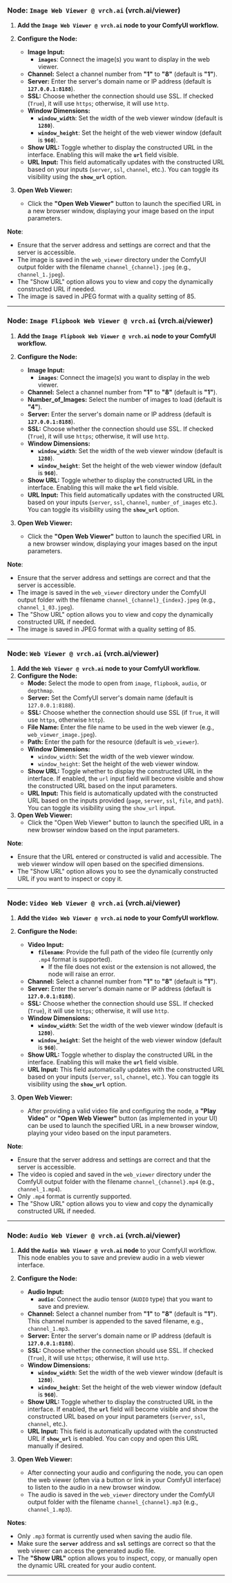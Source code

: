### Node: `Image Web Viewer @ vrch.ai` (vrch.ai/viewer)

1. **Add the `Image Web Viewer @ vrch.ai` node to your ComfyUI workflow.**

2. **Configure the Node:**
   - **Image Input:**
     - **`images`**: Connect the image(s) you want to display in the web viewer.
   - **Channel:** Select a channel number from **"1"** to **"8"** (default is **"1"**).
   - **Server:** Enter the server's domain name or IP address (default is **`127.0.0.1:8188`**).
   - **SSL:** Choose whether the connection should use SSL. If checked (`True`), it will use `https`; otherwise, it will use `http`.
   - **Window Dimensions:**
     - **`window_width`**: Set the width of the web viewer window (default is **`1280`**).
     - **`window_height`**: Set the height of the web viewer window (default is **`960`**).
   - **Show URL:** Toggle whether to display the constructed URL in the interface. Enabling this will make the **`url`** field visible.
   - **URL Input:** This field automatically updates with the constructed URL based on your inputs (`server`, `ssl`, `channel`, etc.). You can toggle its visibility using the **`show_url`** option.

3. **Open Web Viewer:**
   - Click the **"Open Web Viewer"** button to launch the specified URL in a new browser window, displaying your image based on the input parameters.

**Note**:
- Ensure that the server address and settings are correct and that the server is accessible.
- The image is saved in the `web_viewer` directory under the ComfyUI output folder with the filename `channel_{channel}.jpeg` (e.g., `channel_1.jpeg`).
- The "Show URL" option allows you to view and copy the dynamically constructed URL if needed.
- The image is saved in JPEG format with a quality setting of 85.

----

### Node: `Image Flipbook Web Viewer @ vrch.ai` (vrch.ai/viewer)

1. **Add the `Image Flipbook Web Viewer @ vrch.ai` node to your ComfyUI workflow.**

2. **Configure the Node:**
   - **Image Input:**
     - **`images`**: Connect the image(s) you want to display in the web viewer.
   - **Channel:** Select a channel number from **"1"** to **"8"** (default is **"1"**).
   - **Number_of_Images:** Select the number of images to load (default is **"4"**).
   - **Server:** Enter the server's domain name or IP address (default is **`127.0.0.1:8188`**).
   - **SSL:** Choose whether the connection should use SSL. If checked (`True`), it will use `https`; otherwise, it will use `http`.
   - **Window Dimensions:**
     - **`window_width`**: Set the width of the web viewer window (default is **`1280`**).
     - **`window_height`**: Set the height of the web viewer window (default is **`960`**).
   - **Show URL:** Toggle whether to display the constructed URL in the interface. Enabling this will make the **`url`** field visible.
   - **URL Input:** This field automatically updates with the constructed URL based on your inputs (`server`, `ssl`, `channel`, `number_of_images` etc.). You can toggle its visibility using the **`show_url`** option.

3. **Open Web Viewer:**
   - Click the **"Open Web Viewer"** button to launch the specified URL in a new browser window, displaying your images based on the input parameters.

**Note**:
- Ensure that the server address and settings are correct and that the server is accessible.
- The image is saved in the `web_viewer` directory under the ComfyUI output folder with the filename `channel_{channel}_{index}.jpeg` (e.g., `channel_1_03.jpeg`).
- The "Show URL" option allows you to view and copy the dynamically constructed URL if needed.
- The image is saved in JPEG format with a quality setting of 85.

----

### Node: `Web Viewer @ vrch.ai` (vrch.ai/viewer)

1. **Add the `Web Viewer @ vrch.ai` node to your ComfyUI workflow.**
2. **Configure the Node:**
   - **Mode:** Select the mode to open from `image`, `flipbook`, `audio`, or `depthmap`.
   - **Server:** Set the ComfyUI server's domain name (default is `127.0.0.1:8188`).
   - **SSL:** Choose whether the connection should use SSL (if `True`, it will use `https`, otherwise `http`).
   - **File Name:** Enter the file name to be used in the web viewer (e.g., `web_viewer_image.jpeg`).
   - **Path:** Enter the path for the resource (default is `web_viewer`).
   - **Window Dimensions:**
     - `window_width`: Set the width of the web viewer window.
     - `window_height`: Set the height of the web viewer window.
   - **Show URL:** Toggle whether to display the constructed URL in the interface. If enabled, the `url` input field will become visible and show the constructed URL based on the input parameters.
   - **URL Input:** This field is automatically updated with the constructed URL based on the inputs provided (`page`, `server`, `ssl`, `file`, and `path`). You can toggle its visibility using the `show_url` input.
3. **Open Web Viewer:**
   - Click the "Open Web Viewer" button to launch the specified URL in a new browser window based on the input parameters.

**Note**:
- Ensure that the URL entered or constructed is valid and accessible. The web viewer window will open based on the specified dimensions.
- The "Show URL" option allows you to see the dynamically constructed URL if you want to inspect or copy it.

----

### Node: `Video Web Viewer @ vrch.ai` (vrch.ai/viewer)

1. **Add the `Video Web Viewer @ vrch.ai` node to your ComfyUI workflow.**

2. **Configure the Node:**
   - **Video Input:**
     - **`filename`**: Provide the full path of the video file (currently only `.mp4` format is supported).
       - If the file does not exist or the extension is not allowed, the node will raise an error.
   - **Channel:** Select a channel number from **"1"** to **"8"** (default is **"1"**).
   - **Server:** Enter the server's domain name or IP address (default is **`127.0.0.1:8188`**).
   - **SSL:** Choose whether the connection should use SSL. If checked (`True`), it will use `https`; otherwise, it will use `http`.
   - **Window Dimensions:**
     - **`window_width`**: Set the width of the web viewer window (default is **`1280`**).
     - **`window_height`**: Set the height of the web viewer window (default is **`960`**).
   - **Show URL:** Toggle whether to display the constructed URL in the interface. Enabling this will make the **`url`** field visible.
   - **URL Input:** This field automatically updates with the constructed URL based on your inputs (`server`, `ssl`, `channel`, etc.). You can toggle its visibility using the **`show_url`** option.

3. **Open Web Viewer:**
   - After providing a valid video file and configuring the node, a **"Play Video"** or **"Open Web Viewer"** button (as implemented in your UI) can be used to launch the specified URL in a new browser window, playing your video based on the input parameters.

**Note**:
- Ensure that the server address and settings are correct and that the server is accessible.
- The video is copied and saved in the `web_viewer` directory under the ComfyUI output folder with the filename `channel_{channel}.mp4` (e.g., `channel_1.mp4`).
- Only `.mp4` format is currently supported.
- The "Show URL" option allows you to view and copy the dynamically constructed URL if needed.

-----

### Node: `Audio Web Viewer @ vrch.ai` (vrch.ai/viewer)

1. **Add the `Audio Web Viewer @ vrch.ai` node** to your ComfyUI workflow.  
   This node enables you to save and preview audio in a web viewer interface.

2. **Configure the Node:**
   - **Audio Input:**
     - **`audio`**: Connect the audio tensor (`AUDIO` type) that you want to save and preview.
   - **Channel:** Select a channel number from **"1"** to **"8"** (default is **"1"**).  
     This channel number is appended to the saved filename, e.g., `channel_1.mp3`.
   - **Server:** Enter the server's domain name or IP address (default is **`127.0.0.1:8188`**).
   - **SSL:** Choose whether the connection should use SSL. If checked (`True`), it will use `https`; otherwise, it will use `http`.
   - **Window Dimensions:**
     - **`window_width`**: Set the width of the web viewer window (default is **`1280`**).
     - **`window_height`**: Set the height of the web viewer window (default is **`960`**).
   - **Show URL:** Toggle whether to display the constructed URL in the interface. If enabled, the **`url`** field will become visible and show the constructed URL based on your input parameters (`server`, `ssl`, `channel`, etc.).
   - **URL Input:** This field is automatically updated with the constructed URL if **`show_url`** is enabled. You can copy and open this URL manually if desired.

3. **Open Web Viewer:**
   - After connecting your audio and configuring the node, you can open the web viewer (often via a button or link in your ComfyUI interface) to listen to the audio in a new browser window.
   - The audio is saved in the `web_viewer` directory under the ComfyUI output folder with the filename `channel_{channel}.mp3` (e.g., `channel_1.mp3`).

**Notes**:
- Only `.mp3` format is currently used when saving the audio file.
- Make sure the **`server`** address and **`ssl`** settings are correct so that the web viewer can access the generated audio file.
- The **"Show URL"** option allows you to inspect, copy, or manually open the dynamic URL created for your audio content.

-----